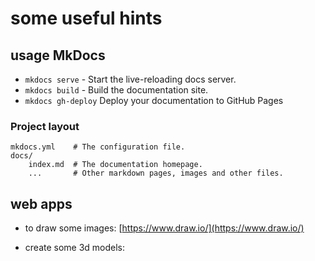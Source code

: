 # some useful hints

## usage MkDocs

* `mkdocs serve` - Start the live-reloading docs server.
* `mkdocs build` - Build the documentation site.
* `mkdocs gh-deploy`  Deploy your documentation to GitHub Pages

### Project layout

    mkdocs.yml    # The configuration file.
    docs/
        index.md  # The documentation homepage.
        ...       # Other markdown pages, images and other files.

## web apps

* to draw some images: [https://www.draw.io/](https://www.draw.io/)

* create some 3d models:
